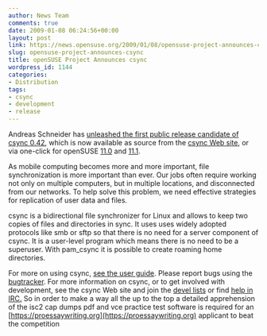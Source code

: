 ```yaml
---
author: News Team
comments: true
date: 2009-01-08 06:24:56+00:00
layout: post
link: https://news.opensuse.org/2009/01/08/opensuse-project-announces-csync/
slug: opensuse-project-announces-csync
title: openSUSE Project Announces csync
wordpress_id: 1144
categories:
- Distribution
tags:
- csync
- development
- release
---
```


Andreas Schneider has [unleashed the first public release candidate of csync 0.42](http://www.csync.org/2009/01/07/csync-0420-rc2/), which is now available as source from the [csync Web site](http://www.csync.org/), or via one-click for openSUSE [11.0](http://software.opensuse.org/ymp/network:synchronization:files/openSUSE_11.0/csync.ymp) and [11.1](http://software.opensuse.org/ymp/network:synchronization:files/openSUSE_11.1/csync.ymp).

As mobile computing becomes more and more important, file synchronization is more important than ever. Our jobs often require working not only on multiple computers, but in multiple locations, and disconnected from our networks. To help solve this problem, we need effective strategies for replication of user data and files.

csync is a bidirectional file synchronizer for Linux and allows to keep two copies of files and directories in sync. It uses uses widely adopted protocols like smb or sftp so that there is no need for a server component of csync. It is a user-level program which means there is no need to be a superuser. With pam_csync it is possible to create roaming home directories.

For more on using csync, [see the user guide](http://www.csync.org/userguide/). Please report bugs using the [bugtracker](https://dev.csync.org/). For more information on csync, or to get involved with development, see the csync Web site and join the [devel lists](http://www.csync.org/communication/) or find [help in IRC.](irc://irc.freenode.net/csync) So in order to make a way all the up to the top a detailed apprehension of the isc2 cap dumps pdf and vce practice test software is required for an [https://proessaywriting.org](https://proessaywriting.org) applicant to beat the competition
